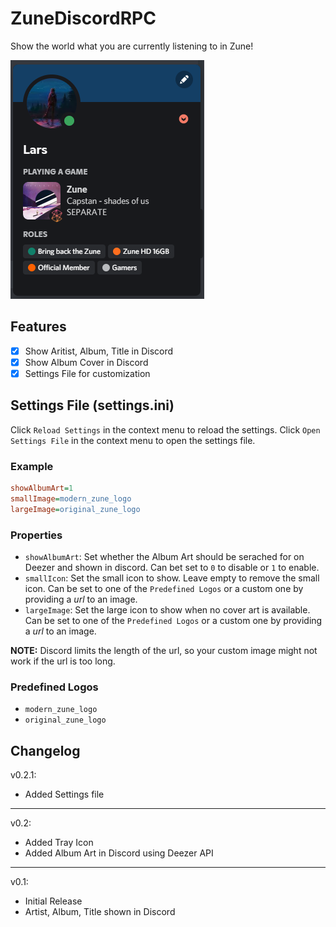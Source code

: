 # ZuneDiscordRPC
Show the world what you are currently listening to in Zune!

![Discord Screenshot](/screenshots/discord.png)

## Features
 - [x] Show Aritist, Album, Title in Discord
 - [x] Show Album Cover in Discord
 - [x] Settings File for customization 

## Settings File (settings.ini)
Click ``Reload Settings`` in the context menu to reload the settings.
Click ``Open Settings File`` in the context menu to open the settings file.

### Example
```ini
showAlbumArt=1
smallImage=modern_zune_logo
largeImage=original_zune_logo
```
### Properties
- ``showAlbumArt``: Set whether the Album Art should be serached for on Deezer and shown in discord. Can bet set to ``0`` to disable or ``1`` to enable. 
- ``smallIcon``: Set the small icon to show. Leave empty to remove the small icon. Can be set to one of the ``Predefined Logos`` or a custom one by providing a *url* to an image.
- ``largeImage``: Set the large icon to show when no cover art is available.  Can be set to one of the ``Predefined Logos`` or a custom one by providing a *url* to an image.


**NOTE:** Discord limits the length of the url, so your custom image might not work if the url is too long.

### Predefined Logos
- ``modern_zune_logo``
- ``original_zune_logo``


## Changelog
v0.2.1:
  - Added Settings file

---

v0.2:
  - Added Tray Icon
  - Added Album Art in Discord using Deezer API
  
---

v0.1:
  - Initial Release
  - Artist, Album, Title shown in Discord